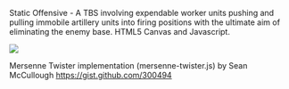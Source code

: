 Static Offensive - A TBS involving expendable worker units pushing and pulling immobile artillery units into firing positions with the ultimate aim of eliminating the enemy base. HTML5 Canvas and Javascript.

<img src="http://i.imgur.com/7VYQW.png" style="border:0;">

Mersenne Twister implementation (mersenne-twister.js) by Sean McCullough
https://gist.github.com/300494
